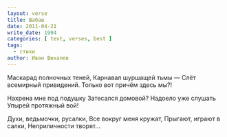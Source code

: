 ```yaml
---
layout: verse
title: Шабаш
date: 2011-04-21
write_date: 1994
categories: [ text, verses, best ]
tags:
  - стихи
author: Иван Шихалев
---
```

Маскарад полночных теней,
Карнавал шуршащей тьмы —
Слёт всемирный привидений.
Только вот причём здесь мы?!

Нахрена мне под подушку
Затесался домовой?
Надоело уже слушать
Упырей протяжный вой!

Духи, ведьмочки, русалки,
Все вокруг меня кружат,
Прыгают, играют в салки,
Неприличности творят...
